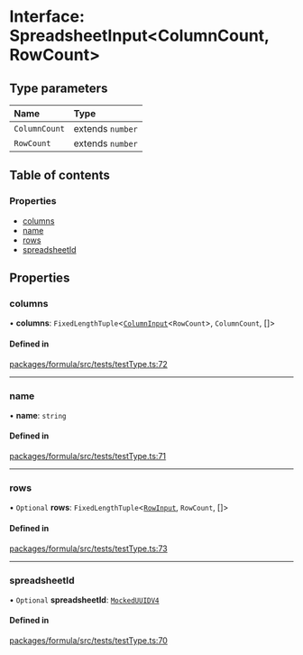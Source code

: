 # Interface: SpreadsheetInput<ColumnCount, RowCount\>

## Type parameters

| Name          | Type             |
| :------------ | :--------------- |
| `ColumnCount` | extends `number` |
| `RowCount`    | extends `number` |

## Table of contents

### Properties

- [columns](SpreadsheetInput.md#columns)
- [name](SpreadsheetInput.md#name)
- [rows](SpreadsheetInput.md#rows)
- [spreadsheetId](SpreadsheetInput.md#spreadsheetid)

## Properties

### <a id="columns" name="columns"></a> columns

• **columns**: `FixedLengthTuple`<[`ColumnInput`](ColumnInput.md)<`RowCount`\>, `ColumnCount`, []\>

#### Defined in

[packages/formula/src/tests/testType.ts:72](https://github.com/mashcard/mashcard/blob/main/packages/formula/src/tests/testType.ts#L72)

---

### <a id="name" name="name"></a> name

• **name**: `string`

#### Defined in

[packages/formula/src/tests/testType.ts:71](https://github.com/mashcard/mashcard/blob/main/packages/formula/src/tests/testType.ts#L71)

---

### <a id="rows" name="rows"></a> rows

• `Optional` **rows**: `FixedLengthTuple`<[`RowInput`](RowInput.md), `RowCount`, []\>

#### Defined in

[packages/formula/src/tests/testType.ts:73](https://github.com/mashcard/mashcard/blob/main/packages/formula/src/tests/testType.ts#L73)

---

### <a id="spreadsheetid" name="spreadsheetid"></a> spreadsheetId

• `Optional` **spreadsheetId**: [`MockedUUIDV4`](../README.md#mockeduuidv4)

#### Defined in

[packages/formula/src/tests/testType.ts:70](https://github.com/mashcard/mashcard/blob/main/packages/formula/src/tests/testType.ts#L70)
